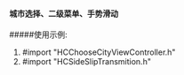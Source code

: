 #### 城市选择、二级菜单、手势滑动

#####使用示例:
 1. #import "HCChooseCityViewController.h"
 2. #import "HCSideSlipTransmition.h"


